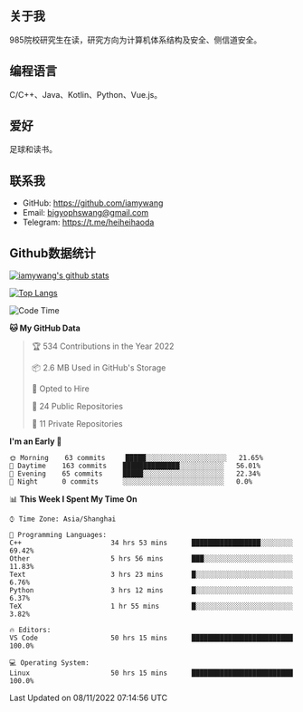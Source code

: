 ## 关于我

985院校研究生在读，研究方向为计算机体系结构及安全、侧信道安全。

## 编程语言

C/C++、Java、Kotlin、Python、Vue.js。

## 爱好

足球和读书。

## 联系我

- GitHub: https://github.com/iamywang
- Email: bigyophswang@gmail.com
- Telegram: https://t.me/heiheihaoda

## Github数据统计

[![iamywang's github stats](https://github-readme-stats.vercel.app/api?username=iamywang&count_private=true&show_icons=true)]()

[![Top Langs](https://github-readme-stats.vercel.app/api/top-langs/?username=iamywang&layout=compact)]()

<!--START_SECTION:waka-->
![Code Time](http://img.shields.io/badge/Code%20Time-528%20hrs%2055%20mins-blue)

**🐱 My GitHub Data** 

> 🏆 534 Contributions in the Year 2022
 > 
> 📦 2.6 MB Used in GitHub's Storage 
 > 
> 💼 Opted to Hire
 > 
> 📜 24 Public Repositories 
 > 
> 🔑 11 Private Repositories  
 > 
**I'm an Early 🐤** 

```text
🌞 Morning    63 commits     █████░░░░░░░░░░░░░░░░░░░░   21.65% 
🌆 Daytime    163 commits    ██████████████░░░░░░░░░░░   56.01% 
🌃 Evening    65 commits     █████░░░░░░░░░░░░░░░░░░░░   22.34% 
🌙 Night      0 commits      ░░░░░░░░░░░░░░░░░░░░░░░░░   0.0%

```


📊 **This Week I Spent My Time On** 

```text
⌚︎ Time Zone: Asia/Shanghai

💬 Programming Languages: 
C++                      34 hrs 53 mins      █████████████████░░░░░░░░   69.42% 
Other                    5 hrs 56 mins       ███░░░░░░░░░░░░░░░░░░░░░░   11.83% 
Text                     3 hrs 23 mins       █░░░░░░░░░░░░░░░░░░░░░░░░   6.76% 
Python                   3 hrs 12 mins       █░░░░░░░░░░░░░░░░░░░░░░░░   6.37% 
TeX                      1 hr 55 mins        █░░░░░░░░░░░░░░░░░░░░░░░░   3.82%

🔥 Editors: 
VS Code                  50 hrs 15 mins      █████████████████████████   100.0%

💻 Operating System: 
Linux                    50 hrs 15 mins      █████████████████████████   100.0%

```


 Last Updated on 08/11/2022 07:14:56 UTC
<!--END_SECTION:waka-->
